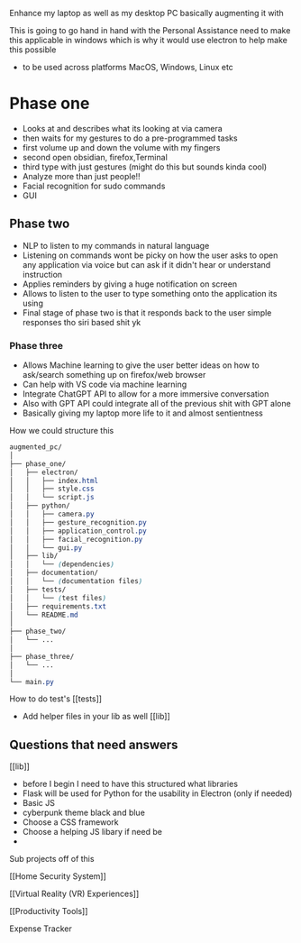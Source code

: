Enhance my laptop as well as my desktop PC basically augmenting it with 

This is going to go hand in hand with the Personal Assistance need to make this applicable in windows which is why it would use electron to help make this possible
- to be used across platforms MacOS, Windows, Linux etc


# Phase one
- Looks at and describes what its looking at via camera
- then waits for my gestures to do a pre-programmed tasks
- first volume up and down the volume with my fingers 
- second open obsidian, firefox,Terminal 
- third type with just gestures (might do this but sounds kinda cool)
- Analyze more than just people!! 
- Facial recognition  for sudo commands 
- GUI 

## Phase two
- NLP to listen to my commands in natural language
- Listening on commands wont be picky on how the user asks to open any application via voice but can ask if it didn't hear or understand instruction
- Applies reminders by giving a huge notification on screen 
- Allows to listen to the user to type something onto the application its using 
- Final stage of phase two is that it responds back to the user simple responses tho siri based shit yk 

### Phase three
- Allows Machine learning to give the user better ideas on how to ask/search something up on firefox/web browser 
- Can help with VS code via machine learning 
- Integrate ChatGPT API to allow for a more immersive conversation 
- Also with GPT API could integrate all of the previous shit with GPT alone
- Basically giving my laptop more life to it and almost sentientness 


How we could structure this 
```scss
augmented_pc/
│
├── phase_one/
│   ├── electron/
│   │   ├── index.html
│   │   ├── style.css
│   │   └── script.js
│   ├── python/
│   │   ├── camera.py
│   │   ├── gesture_recognition.py
│   │   ├── application_control.py
│   │   ├── facial_recognition.py
│   │   └── gui.py
│   ├── lib/
│   │   └── (dependencies)
│   ├── documentation/
│   │   └── (documentation files)
│   ├── tests/
│   │   └── (test files)
│   ├── requirements.txt
│   └── README.md
│
├── phase_two/
│   └── ...
│
├── phase_three/
│   └── ...
│
└── main.py

```

How to do test's [[tests]]
- Add helper files in your lib as well  [[lib]]


## Questions that need answers

[[lib]]
- before I begin I need to have this structured what libraries 
- Flask will be used for Python for the usability in Electron (only if needed)
- Basic JS 
- cyberpunk theme black and blue 
- Choose a CSS framework 
- Choose a helping JS libary if need be 
- 

Sub projects off of this 

[[Home Security System]]

[[Virtual Reality (VR) Experiences]]

[[Productivity Tools]]

Expense Tracker